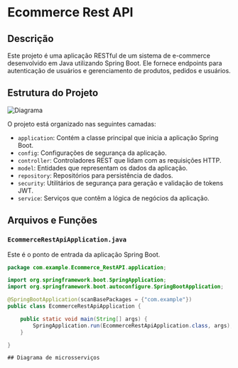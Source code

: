 # Ecommerce Rest API

## Descrição

Este projeto é uma aplicação RESTful de um sistema de e-commerce desenvolvido em Java utilizando Spring Boot. Ele fornece endpoints para autenticação de usuários e gerenciamento de produtos, pedidos e usuários.

## Estrutura do Projeto

![Diagrama](https://github.com/Arthurrsm/ecommerce_RestAPI/assets/125709335/57a9b85d-d75f-498e-ae9d-5ce698d094df)

O projeto está organizado nas seguintes camadas:

- `application`: Contém a classe principal que inicia a aplicação Spring Boot.
- `config`: Configurações de segurança da aplicação.
- `controller`: Controladores REST que lidam com as requisições HTTP.
- `model`: Entidades que representam os dados da aplicação.
- `repository`: Repositórios para persistência de dados.
- `security`: Utilitários de segurança para geração e validação de tokens JWT.
- `service`: Serviços que contêm a lógica de negócios da aplicação.

## Arquivos e Funções

### `EcommerceRestApiApplication.java`

Este é o ponto de entrada da aplicação Spring Boot.

```java
package com.example.Ecommerce_RestAPI.application;

import org.springframework.boot.SpringApplication;
import org.springframework.boot.autoconfigure.SpringBootApplication;

@SpringBootApplication(scanBasePackages = {"com.example"})
public class EcommerceRestApiApplication {

	public static void main(String[] args) {
		SpringApplication.run(EcommerceRestApiApplication.class, args);
	}

}

## Diagrama de microsserviços
